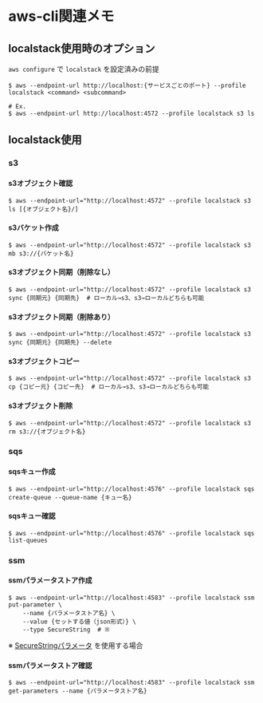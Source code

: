 # aws-cli関連メモ

## localstack使用時のオプション
`aws configure` で `localstack` を設定済みの前提
 
```
$ aws --endpoint-url http://localhost:{サービスごとのポート} --profile localstack <command> <subcommand>

# Ex.
$ aws --endpoint-url http://localhost:4572 --profile localstack s3 ls
```

## localstack使用

### s3

#### s3オブジェクト確認

```
$ aws --endpoint-url="http://localhost:4572" --profile localstack s3 ls [{オブジェクト名}/]
```

#### s3バケット作成

```
$ aws --endpoint-url="http://localhost:4572" --profile localstack s3 mb s3://{バケット名}
```

#### s3オブジェクト同期（削除なし）

```
$ aws --endpoint-url="http://localhost:4572" --profile localstack s3 sync {同期元} {同期先}  # ローカル→s3、s3→ローカルどちらも可能
```

#### s3オブジェクト同期（削除あり）

```
$ aws --endpoint-url="http://localhost:4572" --profile localstack s3 sync {同期元} {同期先} --delete
```

#### s3オブジェクトコピー

```
$ aws --endpoint-url="http://localhost:4572" --profile localstack s3 cp {コピー元} {コピー先}  # ローカル→s3、s3→ローカルどちらも可能
```

#### s3オブジェクト削除

```
$ aws --endpoint-url="http://localhost:4572" --profile localstack s3 rm s3://{オブジェクト名}
```

### sqs

#### sqsキュー作成

```
$ aws --endpoint-url="http://localhost:4576" --profile localstack sqs create-queue --queue-name {キュー名}
```

#### sqsキュー確認

```
$ aws --endpoint-url="http://localhost:4576" --profile localstack sqs list-queues
```

### ssm

#### ssmパラメータストア作成

```
$ aws --endpoint-url="http://localhost:4583" --profile localstack ssm put-parameter \
    --name {パラメータストア名} \
    --value {セットする値（json形式）} \
    --type SecureString  # ※
```
※ [SecureStringパラメータ](https://docs.aws.amazon.com/ja_jp/systems-manager/latest/userguide/sysman-paramstore-about.html#sysman-paramstore-securestring) を使用する場合

#### ssmパラメータストア確認

```
$ aws --endpoint-url="http://localhost:4583" --profile localstack ssm get-parameters --name {パラメータストア名}
```

